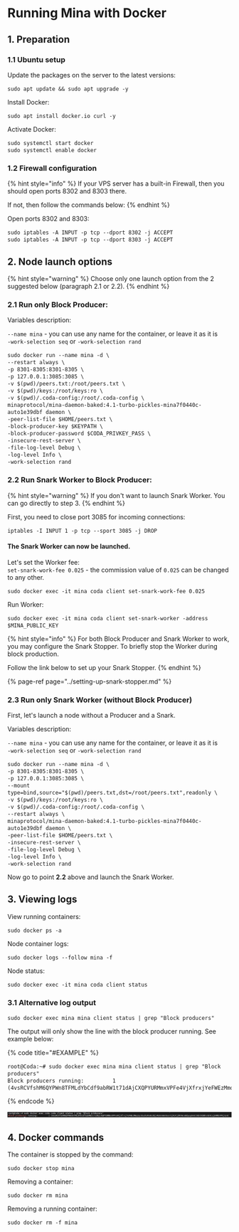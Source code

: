 # Running Mina with Docker

## 1. Preparation

### 1.1 Ubuntu setup

Update the packages on the server to the latest versions:

```text
sudo apt update && sudo apt upgrade -y
```

Install Docker:

```text
sudo apt install docker.io curl -y
```

Activate Docker:

```text
sudo systemctl start docker
sudo systemctl enable docker
```

### 1.2 Firewall configuration

{% hint style="info" %}
If your VPS server has a built-in Firewall, then you should open ports 8302 and 8303 there.

If not, then follow the commands below:
{% endhint %}

Open ports 8302 and 8303:

```text
sudo iptables -A INPUT -p tcp --dport 8302 -j ACCEPT
sudo iptables -A INPUT -p tcp --dport 8303 -j ACCEPT
```

## 2. Node launch options

{% hint style="warning" %}
Choose only one launch option from the 2 suggested below \(paragraph 2.1 or 2.2\).
{% endhint %}

### 2.1 Run only Block Producer:

Variables description:

`--name mina` - you can use any name for the container, or leave it as it is  
`-work-selection seq` or `-work-selection rand` 

```text
sudo docker run --name mina -d \
--restart always \
-p 8301-8305:8301-8305 \
-p 127.0.0.1:3085:3085 \
-v $(pwd)/peers.txt:/root/peers.txt \
-v $(pwd)/keys:/root/keys:ro \
-v $(pwd)/.coda-config:/root/.coda-config \
minaprotocol/mina-daemon-baked:4.1-turbo-pickles-mina7f0440c-auto1e39dbf daemon \
-peer-list-file $HOME/peers.txt \
-block-producer-key $KEYPATH \
-block-producer-password $CODA_PRIVKEY_PASS \
-insecure-rest-server \
-file-log-level Debug \
-log-level Info \
-work-selection rand
```

### 2.2 Run Snark Worker to Block Producer:

{% hint style="warning" %}
If you don't want to launch Snark Worker. You can go directly to step 3.
{% endhint %}

First, you need to close port 3085 for incoming connections:

```text
iptables -I INPUT 1 -p tcp --sport 3085 -j DROP
```

#### The Snark Worker can now be launched.

Let's set the Worker fee:  
`set-snark-work-fee 0.025` - the commission value of `0.025` can be changed to any other.

```text
sudo docker exec -it mina coda client set-snark-work-fee 0.025
```

Run Worker:

```text
sudo docker exec -it mina coda client set-snark-worker -address $MINA_PUBLIC_KEY
```

{% hint style="info" %}
For both Block Producer and Snark Worker to work, you may configure the Snark Stopper. To briefly stop the Worker during block production. 

Follow the link below to set up your Snark Stopper.
{% endhint %}

{% page-ref page="../setting-up-snark-stopper.md" %}

### 2.3 Run only Snark Worker \(without Block Producer\)

First, let's launch a node without a Producer and a Snark.

Variables description:

`--name mina` - you can use any name for the container, or leave it as it is  
`-work-selection seq` or `-work-selection rand` 

```text
sudo docker run --name mina -d \
-p 8301-8305:8301-8305 \
-p 127.0.0.1:3085:3085 \
--mount type=bind,source="$(pwd)/peers.txt,dst=/root/peers.txt",readonly \
-v $(pwd)/keys:/root/keys:ro \
-v $(pwd)/.coda-config:/root/.coda-config \
--restart always \
minaprotocol/mina-daemon-baked:4.1-turbo-pickles-mina7f0440c-auto1e39dbf daemon \
-peer-list-file $HOME/peers.txt \
-insecure-rest-server \
-file-log-level Debug \
-log-level Info \
-work-selection rand
```

Now go to point **2.2** above and launch the Snark Worker.

## 3. Viewing logs

View running containers:

```text
sudo docker ps -a
```

Node container logs:

```text
sudo docker logs --follow mina -f
```

Node status:

```text
sudo docker exec -it mina coda client status
```

### 3.1 Alternative log output

```text
sudo docker exec mina mina client status | grep "Block producers"
```

The output will only show the line with the block producer running. See example below:

{% code title="\#EXAMPLE" %}
```text
root@Coda:~# sudo docker exec mina mina client status | grep "Block producers"
Block producers running:         1 (4vsRCVfshM6QYPWn8TFMLdYbCdf9abRW1t71dAjCXQPYURMmxVPFe4VjXfrxjYeFWEzMmqTpc8suhsRvA51NjvRe6rmWv9eerUjRJFjdRTWcoBdyuyDnGC3GbtKdWhv5b9CajERMD7PHj3z4)
```
{% endcode %}

![](../../.gitbook/assets/image.png)

## 4. Docker commands

The container is stopped by the command:

```text
sudo docker stop mina
```

Removing a container:

```text
sudo docker rm mina
```

Removing a running container:

```text
sudo docker rm -f mina
```

